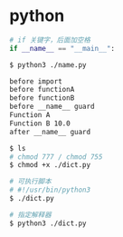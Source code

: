 # python


```py
# if 关键字，后面加空格
if __name__ == "__main__":

```


```sh
$ python3 ./name.py 

before import
before functionA
before functionB
before __name__ guard
Function A
Function B 10.0
after __name__ guard

```


```sh
$ ls
# chmod 777 / chmod 755
$ chmod +x ./dict.py

# 可执行脚本
# #!/usr/bin/python3
$ ./dict.py

```

```sh
# 指定解释器
$ python3 ./dict.py

```
